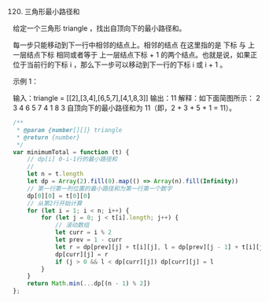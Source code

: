 120. 三角形最小路径和

给定一个三角形 triangle ，找出自顶向下的最小路径和。

每一步只能移动到下一行中相邻的结点上。相邻的结点 在这里指的是 下标 与 上一层结点下标 相同或者等于 上一层结点下标 + 1 的两个结点。也就是说，如果正位于当前行的下标 i ，那么下一步可以移动到下一行的下标 i 或 i + 1 。

 

示例 1：

输入：triangle = [[2],[3,4],[6,5,7],[4,1,8,3]]
输出：11
解释：如下面简图所示：
   2
  3 4
 6 5 7
4 1 8 3
自顶向下的最小路径和为 11（即，2 + 3 + 5 + 1 = 11）。
```js
/**
 * @param {number[][]} triangle
 * @return {number}
 */
var minimumTotal = function (t) {
    // dp[i] 0-i-1行的最小路径和
    // 
    let n = t.length
    let dp = Array(2).fill(0).map(() => Array(n).fill(Infinity))
    // 第一行第一列位置的最小路径和为第一行第一个数字
    dp[0][0] = t[0][0]
    // 从第2行开始计算
    for (let i = 1; i < n; i++) {
        for (let j = 0; j < t[i].length; j++) {
            // 滚动数组
            let curr = i % 2
            let prev = 1 - curr
            let r = dp[prev][j] + t[i][j], l = dp[prev][j - 1] + t[i][j]
            dp[curr][j] = r
            if (j > 0 && l < dp[curr][j]) dp[curr][j] = l
        }
    }
    return Math.min(...dp[(n - 1) % 2])
};